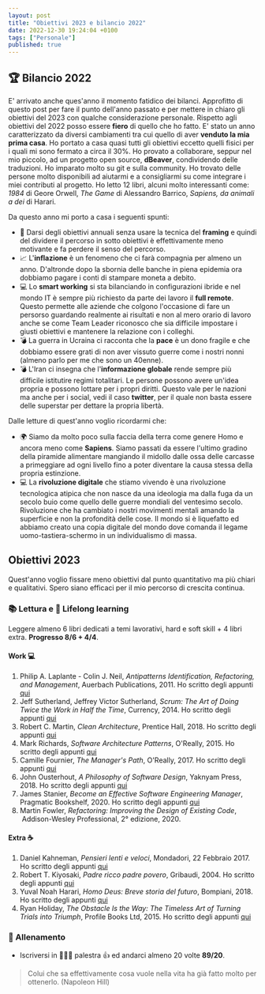 ```yaml
---
layout: post
title: "Obiettivi 2023 e bilancio 2022"
date: 2022-12-30 19:24:04 +0100
tags: ["Personale"]
published: true
---
```


## 🏆 Bilancio 2022

E' arrivato anche ques'anno il momento fatidico dei bilanci. Approfitto di questo post per fare il punto dell'anno passato e per mettere in chiaro gli obiettivi del 2023 con qualche considerazione personale.
Rispetto agli obiettivi del 2022 posso essere **fiero** di quello che ho fatto. E' stato un anno caratterizzato da diversi cambiamenti tra cui quello di aver **venduto la mia prima casa**. Ho portato a casa quasi tutti gli obiettivi eccetto quelli fisici per i quali mi sono fermato a circa il 30%.
Ho provato a collaborare, seppur nel mio piccolo, ad un progetto open source, **dBeaver**, condividendo delle traduzioni. Ho imparato molto su git e sulla community. Ho trovato delle persone molto disponibili ad aiutarmi e a consigliarmi su come integrare i miei contributi al progetto.
Ho letto 12 libri, alcuni molto interessanti come: _1984_ di Geore Orwell, _The Game_ di Alessandro Barrico, _Sapiens, da animali a dei_ di Harari.

Da questo anno mi porto a casa i seguenti spunti:

- 🚀 Darsi degli obiettivi annuali senza usare la tecnica del **framing** e quindi del dividere il percorso in sotto obiettivi è effettivamente meno motivante e fa perdere il senso del percorso.
- 📈 L'**inflazione** è un fenomeno che ci farà compagnia per almeno un anno. D'altronde dopo la sbornia delle banche in piena epidemia ora dobbiamo pagare i conti di stampare moneta a debito.
- 💻 Lo **smart working** si sta bilanciando in configurazioni ibride e nel mondo IT è sempre più richiesto da parte dei lavoro il **full remote**. Questo permette alle aziende che colgono l'occasione di fare un persorso guardando realmente ai risultati e non al mero orario di lavoro anche se come Team Leader riconosco che sia difficile impostare i giusti obiettivi e mantenere la relazione con i colleghi.
- 💣 La guerra in Ucraina ci racconta che la **pace** è un dono fragile e che dobbiamo essere grati di non aver vissuto guerre come i nostri nonni (almeno parlo per me che sono un 40enne).
- 💣 L'Iran ci insegna che l'**informazione globale** rende sempre più difficile istitutire regimi totalitari. Le persone possono avere un'idea propria e possono lottare per i propri diritti. Questo vale per le nazioni ma anche per i social, vedi il caso **twitter**, per il quale non basta essere delle superstar per dettare la propria libertà.

Dalle letture di quest'anno voglio ricordarmi che:

- 🌍 Siamo da molto poco sulla faccia della terra come genere Homo e ancora meno come **Sapiens**. Siamo passati da essere l'ultimo gradino della piramide alimentare mangiando il midollo dalle ossa delle carcasse a primeggiare ad ogni livello fino a poter diventare la causa stessa della propria estinzione.
- 💻 La **rivoluzione digitale** che stiamo vivendo è una rivoluzione tecnologica atipica che non nasce da una ideologia ma dalla fuga da un secolo buio come quello delle guerre mondiali del ventesimo secolo. Rivoluzione che ha cambiato i nostri movimenti mentali amando la superficie e non la profondità delle cose. Il mondo si è liquefatto ed abbiamo creato una copia digitale del mondo dove comanda il legame uomo-tastiera-schermo in un individualismo di massa.

## Obiettivi 2023

Quest'anno voglio fissare meno obiettivi dal punto quantitativo ma più chiari e qualitativi. Spero siano efficaci per il mio percorso di crescita continua.

### :books: Lettura e :rocket: Lifelong learning

Leggere almeno 6 libri dedicati a temi lavorativi, hard e soft skill + 4 libri extra. **Progresso 8/6 + 4/4**.

#### Work 💻

1. Philip A. Laplante - Colin J. Neil, _Antipatterns Identification, Refactoring, and Management_, Auerbach Publications, 2011. Ho scritto degli appunti [qui](../2023-03-01-antipatterns)
2. Jeff Sutherland, Jeffrey Victor Sutherland, _Scrum: The Art of Doing Twice the Work in Half the Time_, Currency, 2014. Ho scritto degli appunti [qui](../2023-05-01-scrum-the-art)
3. Robert C. Martin, _Clean Architecture_, Prentice Hall, 2018. Ho scritto degli appunti [qui](../2023-07-01-clean-architecture)
4. Mark Richards, _Software Architecture Patterns_, O'Really, 2015. Ho scritto degli appunti [qui](../2023-08-01-software-architecture-patterns)
5. Camille Fournier, _The Manager's Path_, O'Really, 2017.  Ho scritto degli appunti [qui](../2023-10-01-the-managers-path)
6. John Ousterhout, _A Philosophy of Software Design_, Yaknyam Press, 2018. Ho scritto degli appunti [qui](../2023-11-01-a-philosophy-of-software-design)
7. James Stanier, _Become an Effective Software Engineering Manager_, Pragmatic Bookshelf, 2020. Ho scritto degli appunti [qui](../2023-12-01-become-an-effective)
8. Martin Fowler, _Refactoring: Improving the Design of Existing Code_,  Addison-Wesley Professional, 2° edizione, 2020.

#### Extra ☕

1. Daniel Kahneman, _Pensieri lenti e veloci_, Mondadori, 22 Febbraio 2017. Ho scritto degli appunti [qui](../2023-02-01-pensieri-lenti-e-veloci)
2. Robert T. Kiyosaki, _Padre ricco padre povero_, Gribaudi, 2004. Ho scritto degli appunti [qui](../2023-04-01-padre-ricco)
3. Yuval Noah Harari, _Homo Deus: Breve storia del futuro_, Bompiani, 2018. Ho scritto degli appunti [qui](../2023-06-01-home-deus)
4. Ryan Holiday, _The Obstacle Is the Way: The Timeless Art of Turning Trials into Triumph_, Profile Books Ltd, 2015. Ho scritto degli appunti [qui](../2023-09-01-the-obstacle-is-the-way)

### 🏃 Allenamento

- Iscriversi in 🏋🏽‍♀️ palestra 👍 ed andarci almeno 20 volte **89/20**.

> Colui che sa effettivamente cosa vuole nella vita ha già fatto molto per ottenerlo. (Napoleon Hill)
